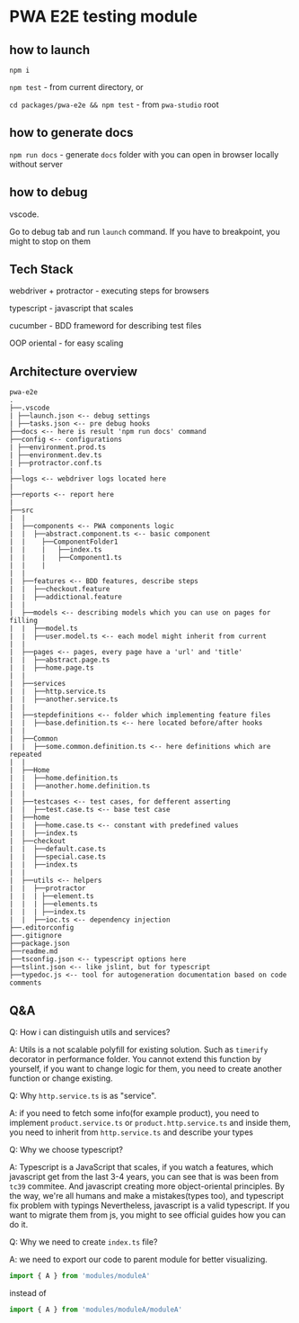 # PWA E2E testing module

## how to launch

`npm i`

`npm test` - from current directory, or 

`cd packages/pwa-e2e && npm test` - from `pwa-studio` root

## how to generate docs

`npm run docs` - generate `docs` folder with you can open in browser locally without server

## how to debug

vscode.

Go to debug tab and run `launch` command. If you have to breakpoint, you might to stop on them

## Tech Stack

webdriver + protractor - executing steps for browsers

typescript - javascript that scales

cucumber - BDD frameword for describing test files

OOP oriental - for easy scaling

## Architecture overview

```
pwa-e2e
.
├──.vscode
| ├──launch.json <-- debug settings
| ├──tasks.json <-- pre debug hooks
├──docs <-- here is result 'npm run docs' command
├──config <-- configurations
| ├──environment.prod.ts
| ├──environment.dev.ts
| ├──protractor.conf.ts
|
├──logs <-- webdriver logs located here
|
├──reports <-- report here
|
├──src
|  |
|  ├──components <-- PWA components logic
|  |  ├──abstract.component.ts <-- basic component
|  |    ├──ComponentFolder1
|  |    |   ├──index.ts
|  |    |   ├──Component1.ts
|  |    |
|  |
|  ├──features <-- BDD features, describe steps
|  |  ├──checkout.feature
|  |  ├──addictional.feature
|  |
|  ├──models <-- describing models which you can use on pages for filling
|  |  ├──model.ts
|  |  ├──user.model.ts <-- each model might inherit from current
|  |
|  ├──pages <-- pages, every page have a 'url' and 'title'
|  |  ├──abstract.page.ts
|  |  ├──home.page.ts
|  |
|  ├──services
|  |  ├──http.service.ts
|  |  ├──another.service.ts
|  |
|  ├──stepdefinitions <-- folder which implementing feature files
|  |  ├──base.definition.ts <-- here located before/after hooks
|  |
|  ├──Common
|  |  ├──some.common.definition.ts <-- here definitions which are repeated
|  |
|  ├──Home
|  |  ├──home.definition.ts
|  |  ├──another.home.definition.ts
|  |
|  ├──testcases <-- test cases, for defferent asserting
|  |  ├──test.case.ts <-- base test case
|  ├──home
|  |  ├──home.case.ts <-- constant with predefined values
|  |  ├──index.ts
|  ├──checkout
|  |  ├──default.case.ts
|  |  ├──special.case.ts
|  |  ├──index.ts
|  |
|  ├──utils <-- helpers
|  |  ├──protractor
|  |  | ├──element.ts
|  |  | ├──elements.ts
|  |  | ├──index.ts
|  |  ├──ioc.ts <-- dependency injection
├──.editorconfig
├──.gitignore
├──package.json
├──readme.md
├──tsconfig.json <-- typescript options here
├──tslint.json <-- like jslint, but for typescript
├──typedoc.js <-- tool for autogeneration documentation based on code comments
```

## Q&A

Q: How i can distinguish utils and services?

A: Utils is a not scalable polyfill for existing solution. Such as `timerify` decorator in performance folder. You cannot extend this function by yourself, if you want to change logic for them, you need to create another function or change existing.

Q: Why `http.service.ts` is as "service".

A: if you need to fetch some info(for example product), you need to implement `product.service.ts` or `product.http.service.ts` and inside them, you need to inherit from `http.service.ts` and describe your types

Q: Why we choose typescript?

A: Typescript is a JavaScript that scales, if you watch a features, which javascript get from the last 3-4 years, you can see that is was been from `tc39` commitee. And javascript creating more object-oriental principles.
By the way, we're all humans and make a mistakes(types too), and typescript fix problem with typings
Nevertheless, javascript is a valid typescript. If you want to migrate them from js, you might to see official guides how you can do it.

Q: Why we need to create `index.ts` file?

A: we need to export our code to parent module for better visualizing.
``` ts
import { A } from 'modules/moduleA'
```
instead of
``` ts
import { A } from 'modules/moduleA/moduleA'
```